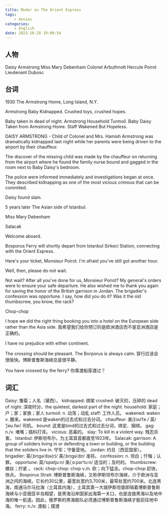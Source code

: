 ```yaml
---
title: Muder on The Orient Express
tags:
    - movies
categories:
    - English
date: 2023-10-28 19:00:54
---
```


## 人物

Daisy Armstrong
Miss Mary Debenham
Colonel Arbuthnott
Hercule Poirot
Lieutenant Dubosc

## 台词

1930
The Armstrong Home, Long Island, N.Y.

Armstrong Baby Kidnapped.
Crushed toys, crushed hopes.

Baby taken in dead of night.
Armstrong Household Turmoil.
Baby Daisy Taken from Armstrong Home.
Staff Wakened But Hopeless.

DAISY ARMSTRONG - Child of Colonel and Mrs. Hamish Armstrong was dramatically kidnapped last night while her parents were being driven to the airport by their chauffeur.

The discover of the missing child was made by the chauffeur on returning from the airport where he found the family nurse bound and gagged in the room next to Baby Daisy's bedroom.

The police were informed immediately and investigations began at once. They described kidnapping as one of the most vicious crimous that can be commited.

Daisy found slain.

5 years later
The Asian side of Istanbul.

Miss Mary Debenham

Salacak

Welcome aboard.

Bosporus Ferry will shortly depart from Istanbul Sirkeci Station, connecting with the Orient Express.

Here's your ticket, Monsieur Poirot. I'm afraid you've still got another hour.

Well, then, please do not wait.

Not wait? After all you've done for us, Monsieur Poriot? My general's orders were to ensure your safe departure. He also wished me to thank you again for saving the honor of the British garrison in Jordan. The brigadier's confession was opportune. I say, how did you do it? Was it the old thumbscrew, you know, the rack?

Chop-chop

I hope we did the right thing booking you into a hotel on the European side rather than the Asia side.
我希望我们给你预订的是欧洲酒店而不是亚洲酒店是正确的。

I have no prejudice with either continent.

The crossing should be pleasant. The Borporus is always calm.
穿行应该会很愉快。博斯普鲁斯海峡总是很平静。

You have crossed by the ferry?
你乘渡船穿渡过？



## 词汇

Daisy: 雏菊；人名（黛西）。
kidnapped: 绑架
crushed: 破灭的，压碎的
dead of night: 深夜时分，the quietest, darkest part of the night.
household: 家庭；户；家；家族；家人
turmoil: n. 动荡；动乱
staff: 工作人员。
wakened: waken v. 醒来。wakened 是waken的过去式和过去分词。
chauffeur: 美/ʃoʊˈfɝː/ 英/ˈʃəʊ.fər/ 司机。
bound: 这里是bind的过去式和过去分词，绑定、捆绑。
gag: n./v. 堵嘴；插科打诨。
vicious: 恶毒的。
slay: To kill in a violent way. 残忍杀害。
Istanbul: 伊斯坦布尔，为土耳其首都直至1923年。
Salacak: garrison: A group of soliders living in or defending a town or building, or the building that the soliders live in. 守军；守备营地。
Jordan: 约旦（西亚国家）。
brigadier: 英/ˌbrɪɡəˈdɪə(r)/ 美/ˌbrɪɡəˈdɪr/ 准将。
confession: n. 坦白；忏悔；认罪。
opportune: 英/ˈɒpətjuːn/ 美/ˌɑːpərˈtuːn/ 适当的；及时的。
thumbscrew: 螺丝；拧紧 。
rack: chop-chop: chop v./n. 砍；向下猛击。chop-chop 赶快，快点。
Bosporus Strait: 博斯普鲁斯海峡，又称伊斯坦布尔海峡，介于欧洲与亚洲之间的海峡。它长约30公里，最宽处宽约3,700米，最窄处宽约700米。北连黑海，南通马尔马拉海（土耳其内海），土耳其第一大城伊斯坦堡即隔着博斯普鲁斯海峡与小亚细亚半岛相望，是黑海沿岸国家出海第一关口，也是连接黑海以及地中海的唯一航道。因此，俄罗斯的黑海舰队必须通过博斯普鲁斯海峡才能前往地中海。
ferry: n./v. 渡船；摆渡
